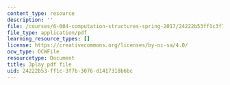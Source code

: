 ```yaml
---
content_type: resource
description: ''
file: /courses/6-004-computation-structures-spring-2017/24222b53ff1c3f7b3076d1417318b6bc_RrZ8-1w7iok.pdf
file_type: application/pdf
learning_resource_types: []
license: https://creativecommons.org/licenses/by-nc-sa/4.0/
ocw_type: OCWFile
resourcetype: Document
title: 3play pdf file
uid: 24222b53-ff1c-3f7b-3076-d1417318b6bc
---
```

